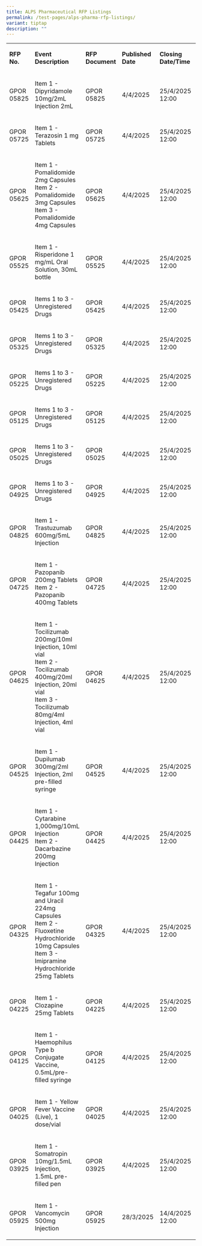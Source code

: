```yaml
---
title: ALPS Pharmaceutical RFP Listings
permalink: /test-pages/alps-pharma-rfp-listings/
variant: tiptap
description: ""
---
```

<table style="minWidth: 225px">
<colgroup>
<col>
<col>
<col>
<col>
<col>
<col>
<col>
<col>
<col>
</colgroup>
<tbody>
<tr>
<td rowspan="1" colspan="1">
<p><strong>RFP No.</strong>
</p>
</td>
<td rowspan="1" colspan="1">
<p><strong>Event Description</strong>
</p>
</td>
<td rowspan="1" colspan="1">
<p><strong>RFP Document</strong>
</p>
</td>
<td rowspan="1" colspan="1">
<p><strong>Published Date</strong>
</p>
</td>
<td rowspan="1" colspan="1">
<p><strong>Closing Date/Time</strong>
</p>
</td>
<td rowspan="1" colspan="1">
<p><strong>Respond to Posting</strong>
</p>
</td>
<td rowspan="1" colspan="1">
<p><strong>Financial Category</strong>
</p>
</td>
<td rowspan="1" colspan="1">
<p><strong>Corrigendum</strong>
</p>
</td>
<td rowspan="1" colspan="1">
<p><strong>Remarks</strong>
</p>
</td>
</tr>
<tr>
<td rowspan="1" colspan="1">
<p>GPOR 05825</p>
</td>
<td rowspan="1" colspan="1">
<p>Item 1 - Dipyridamole 10mg/2mL Injection 2mL</p>
</td>
<td rowspan="1" colspan="1">
<p>GPOR 05825</p>
</td>
<td rowspan="1" colspan="1">
<p>4/4/2025</p>
</td>
<td rowspan="1" colspan="1">
<p>25/4/2025 12:00</p>
</td>
<td rowspan="1" colspan="1">
<p>https://discovery.ariba.com/rfx/22927443</p>
</td>
<td rowspan="1" colspan="1">
<p>S4 or Higher</p>
</td>
<td rowspan="1" colspan="1">
<p>No</p>
</td>
<td rowspan="1" colspan="1">
<p></p>
</td>
</tr>
<tr>
<td rowspan="1" colspan="1">
<p>GPOR 05725</p>
</td>
<td rowspan="1" colspan="1">
<p>Item 1 - Terazosin 1 mg Tablets</p>
</td>
<td rowspan="1" colspan="1">
<p>GPOR 05725</p>
</td>
<td rowspan="1" colspan="1">
<p>4/4/2025</p>
</td>
<td rowspan="1" colspan="1">
<p>25/4/2025 12:00</p>
</td>
<td rowspan="1" colspan="1">
<p>https://discovery.ariba.com/rfx/22926636</p>
</td>
<td rowspan="1" colspan="1">
<p>S4 or Higher</p>
</td>
<td rowspan="1" colspan="1">
<p>No</p>
</td>
<td rowspan="1" colspan="1">
<p></p>
</td>
</tr>
<tr>
<td rowspan="1" colspan="1">
<p>GPOR 05625</p>
</td>
<td rowspan="1" colspan="1">
<p>Item 1 - Pomalidomide 2mg Capsules
<br>Item 2 - Pomalidomide 3mg Capsules
<br>Item 3 - Pomalidomide 4mg Capsules</p>
</td>
<td rowspan="1" colspan="1">
<p>GPOR 05625</p>
</td>
<td rowspan="1" colspan="1">
<p>4/4/2025</p>
</td>
<td rowspan="1" colspan="1">
<p>25/4/2025 12:00</p>
</td>
<td rowspan="1" colspan="1">
<p>https://discovery.ariba.com/rfx/22943469</p>
</td>
<td rowspan="1" colspan="1">
<p>S6 or Higher</p>
</td>
<td rowspan="1" colspan="1">
<p>No</p>
</td>
<td rowspan="1" colspan="1">
<p></p>
</td>
</tr>
<tr>
<td rowspan="1" colspan="1">
<p>GPOR 05525</p>
</td>
<td rowspan="1" colspan="1">
<p>Item 1 - Risperidone 1 mg/mL Oral Solution, 30mL bottle</p>
</td>
<td rowspan="1" colspan="1">
<p>GPOR 05525</p>
</td>
<td rowspan="1" colspan="1">
<p>4/4/2025</p>
</td>
<td rowspan="1" colspan="1">
<p>25/4/2025 12:00</p>
</td>
<td rowspan="1" colspan="1">
<p>https://discovery.ariba.com/rfx/22926219</p>
</td>
<td rowspan="1" colspan="1">
<p>S6 or Higher</p>
</td>
<td rowspan="1" colspan="1">
<p>No</p>
</td>
<td rowspan="1" colspan="1">
<p></p>
</td>
</tr>
<tr>
<td rowspan="1" colspan="1">
<p>GPOR 05425</p>
</td>
<td rowspan="1" colspan="1">
<p>Items 1 to 3 - Unregistered Drugs</p>
</td>
<td rowspan="1" colspan="1">
<p>GPOR 05425</p>
</td>
<td rowspan="1" colspan="1">
<p>4/4/2025</p>
</td>
<td rowspan="1" colspan="1">
<p>25/4/2025 12:00</p>
</td>
<td rowspan="1" colspan="1">
<p>https://discovery.ariba.com/rfx/22905034</p>
</td>
<td rowspan="1" colspan="1">
<p>S2 or Higher</p>
</td>
<td rowspan="1" colspan="1">
<p>No</p>
</td>
<td rowspan="1" colspan="1">
<p></p>
</td>
</tr>
<tr>
<td rowspan="1" colspan="1">
<p>GPOR 05325</p>
</td>
<td rowspan="1" colspan="1">
<p>Items 1 to 3 - Unregistered Drugs</p>
</td>
<td rowspan="1" colspan="1">
<p>GPOR 05325</p>
</td>
<td rowspan="1" colspan="1">
<p>4/4/2025</p>
</td>
<td rowspan="1" colspan="1">
<p>25/4/2025 12:00</p>
</td>
<td rowspan="1" colspan="1">
<p>https://discovery.ariba.com/rfx/22898879</p>
</td>
<td rowspan="1" colspan="1">
<p>S3 or Higher</p>
</td>
<td rowspan="1" colspan="1">
<p>No</p>
</td>
<td rowspan="1" colspan="1">
<p></p>
</td>
</tr>
<tr>
<td rowspan="1" colspan="1">
<p>GPOR 05225</p>
</td>
<td rowspan="1" colspan="1">
<p>Items 1 to 3 - Unregistered Drugs</p>
</td>
<td rowspan="1" colspan="1">
<p>GPOR 05225</p>
</td>
<td rowspan="1" colspan="1">
<p>4/4/2025</p>
</td>
<td rowspan="1" colspan="1">
<p>25/4/2025 12:00</p>
</td>
<td rowspan="1" colspan="1">
<p>https://discovery.ariba.com/rfx/22898479</p>
</td>
<td rowspan="1" colspan="1">
<p>S5 or Higher</p>
</td>
<td rowspan="1" colspan="1">
<p>No</p>
</td>
<td rowspan="1" colspan="1">
<p></p>
</td>
</tr>
<tr>
<td rowspan="1" colspan="1">
<p>GPOR 05125</p>
</td>
<td rowspan="1" colspan="1">
<p>Items 1 to 3 - Unregistered Drugs</p>
</td>
<td rowspan="1" colspan="1">
<p>GPOR 05125</p>
</td>
<td rowspan="1" colspan="1">
<p>4/4/2025</p>
</td>
<td rowspan="1" colspan="1">
<p>25/4/2025 12:00</p>
</td>
<td rowspan="1" colspan="1">
<p>https://discovery.ariba.com/rfx/22898338</p>
</td>
<td rowspan="1" colspan="1">
<p>S3 or Higher</p>
</td>
<td rowspan="1" colspan="1">
<p>No</p>
</td>
<td rowspan="1" colspan="1">
<p></p>
</td>
</tr>
<tr>
<td rowspan="1" colspan="1">
<p>GPOR 05025</p>
</td>
<td rowspan="1" colspan="1">
<p>Items 1 to 3 - Unregistered Drugs</p>
</td>
<td rowspan="1" colspan="1">
<p>GPOR 05025</p>
</td>
<td rowspan="1" colspan="1">
<p>4/4/2025</p>
</td>
<td rowspan="1" colspan="1">
<p>25/4/2025 12:00</p>
</td>
<td rowspan="1" colspan="1">
<p>https://discovery.ariba.com/rfx/22897963</p>
</td>
<td rowspan="1" colspan="1">
<p>S4 or Higher</p>
</td>
<td rowspan="1" colspan="1">
<p>No</p>
</td>
<td rowspan="1" colspan="1">
<p></p>
</td>
</tr>
<tr>
<td rowspan="1" colspan="1">
<p>GPOR 04925</p>
</td>
<td rowspan="1" colspan="1">
<p>Items 1 to 3 - Unregistered Drugs</p>
</td>
<td rowspan="1" colspan="1">
<p>GPOR 04925</p>
</td>
<td rowspan="1" colspan="1">
<p>4/4/2025</p>
</td>
<td rowspan="1" colspan="1">
<p>25/4/2025 12:00</p>
</td>
<td rowspan="1" colspan="1">
<p>https://discovery.ariba.com/rfx/22897182</p>
</td>
<td rowspan="1" colspan="1">
<p>S4 or Higher</p>
</td>
<td rowspan="1" colspan="1">
<p>No</p>
</td>
<td rowspan="1" colspan="1">
<p></p>
</td>
</tr>
<tr>
<td rowspan="1" colspan="1">
<p>GPOR 04825</p>
</td>
<td rowspan="1" colspan="1">
<p>Item 1 - Trastuzumab 600mg/5mL Injection</p>
</td>
<td rowspan="1" colspan="1">
<p>GPOR 04825</p>
</td>
<td rowspan="1" colspan="1">
<p>4/4/2025</p>
</td>
<td rowspan="1" colspan="1">
<p>25/4/2025 12:00</p>
</td>
<td rowspan="1" colspan="1">
<p>https://discovery.ariba.com/rfx/22943355</p>
</td>
<td rowspan="1" colspan="1">
<p>S6 or Higher</p>
</td>
<td rowspan="1" colspan="1">
<p>No</p>
</td>
<td rowspan="1" colspan="1">
<p></p>
</td>
</tr>
<tr>
<td rowspan="1" colspan="1">
<p>GPOR 04725</p>
</td>
<td rowspan="1" colspan="1">
<p>Item 1 - Pazopanib 200mg Tablets
<br>Item 2 - Pazopanib 400mg Tablets</p>
</td>
<td rowspan="1" colspan="1">
<p>GPOR 04725</p>
</td>
<td rowspan="1" colspan="1">
<p>4/4/2025</p>
</td>
<td rowspan="1" colspan="1">
<p>25/4/2025 12:00</p>
</td>
<td rowspan="1" colspan="1">
<p>https://discovery.ariba.com/rfx/22943203</p>
</td>
<td rowspan="1" colspan="1">
<p>S6 or Higher</p>
</td>
<td rowspan="1" colspan="1">
<p>No</p>
</td>
<td rowspan="1" colspan="1">
<p></p>
</td>
</tr>
<tr>
<td rowspan="1" colspan="1">
<p>GPOR 04625</p>
</td>
<td rowspan="1" colspan="1">
<p>Item 1 - Tocilizumab 200mg/10ml Injection, 10ml vial
<br>Item 2 - Tocilizumab 400mg/20ml Injection, 20ml vial
<br>Item 3 - Tocilizumab 80mg/4ml Injection, 4ml vial</p>
</td>
<td rowspan="1" colspan="1">
<p>GPOR 04625</p>
</td>
<td rowspan="1" colspan="1">
<p>4/4/2025</p>
</td>
<td rowspan="1" colspan="1">
<p>25/4/2025 12:00</p>
</td>
<td rowspan="1" colspan="1">
<p>https://discovery.ariba.com/rfx/22928547</p>
</td>
<td rowspan="1" colspan="1">
<p>S6 or Higher</p>
</td>
<td rowspan="1" colspan="1">
<p>No</p>
</td>
<td rowspan="1" colspan="1">
<p></p>
</td>
</tr>
<tr>
<td rowspan="1" colspan="1">
<p>GPOR 04525</p>
</td>
<td rowspan="1" colspan="1">
<p>Item 1 - Dupilumab 300mg/2ml Injection, 2ml pre-filled syringe</p>
</td>
<td rowspan="1" colspan="1">
<p>GPOR 04525</p>
</td>
<td rowspan="1" colspan="1">
<p>4/4/2025</p>
</td>
<td rowspan="1" colspan="1">
<p>25/4/2025 12:00</p>
</td>
<td rowspan="1" colspan="1">
<p>https://discovery.ariba.com/rfx/22928346</p>
</td>
<td rowspan="1" colspan="1">
<p>S9 or Higher</p>
</td>
<td rowspan="1" colspan="1">
<p>No</p>
</td>
<td rowspan="1" colspan="1">
<p></p>
</td>
</tr>
<tr>
<td rowspan="1" colspan="1">
<p>GPOR 04425</p>
</td>
<td rowspan="1" colspan="1">
<p>Item 1 - Cytarabine 1,000mg/10mL Injection
<br>Item 2 - Dacarbazine 200mg Injection</p>
</td>
<td rowspan="1" colspan="1">
<p>GPOR 04425</p>
</td>
<td rowspan="1" colspan="1">
<p>4/4/2025</p>
</td>
<td rowspan="1" colspan="1">
<p>25/4/2025 12:00</p>
</td>
<td rowspan="1" colspan="1">
<p>https://discovery.ariba.com/rfx/22927665</p>
</td>
<td rowspan="1" colspan="1">
<p>S3 or Higher</p>
</td>
<td rowspan="1" colspan="1">
<p>No</p>
</td>
<td rowspan="1" colspan="1">
<p></p>
</td>
</tr>
<tr>
<td rowspan="1" colspan="1">
<p>GPOR 04325</p>
</td>
<td rowspan="1" colspan="1">
<p>Item 1 - Tegafur 100mg and Uracil 224mg Capsules
<br>Item 2 - Fluoxetine Hydrochloride 10mg Capsules
<br>Item 3 - Imipramine Hydrochloride 25mg Tablets</p>
</td>
<td rowspan="1" colspan="1">
<p>GPOR 04325</p>
</td>
<td rowspan="1" colspan="1">
<p>4/4/2025</p>
</td>
<td rowspan="1" colspan="1">
<p>25/4/2025 12:00</p>
</td>
<td rowspan="1" colspan="1">
<p>https://discovery.ariba.com/rfx/2290481 1</p>
</td>
<td rowspan="1" colspan="1">
<p>S4 or Higher</p>
</td>
<td rowspan="1" colspan="1">
<p>No</p>
</td>
<td rowspan="1" colspan="1">
<p></p>
</td>
</tr>
<tr>
<td rowspan="1" colspan="1">
<p>GPOR 04225</p>
</td>
<td rowspan="1" colspan="1">
<p>Item 1 - Clozapine 25mg Tablets</p>
</td>
<td rowspan="1" colspan="1">
<p>GPOR 04225</p>
</td>
<td rowspan="1" colspan="1">
<p>4/4/2025</p>
</td>
<td rowspan="1" colspan="1">
<p>25/4/2025 12:00</p>
</td>
<td rowspan="1" colspan="1">
<p>https://discovery.ariba.com/rfx/22905548</p>
</td>
<td rowspan="1" colspan="1">
<p>S5 or Higher</p>
</td>
<td rowspan="1" colspan="1">
<p>No</p>
</td>
<td rowspan="1" colspan="1">
<p></p>
</td>
</tr>
<tr>
<td rowspan="1" colspan="1">
<p>GPOR 04125</p>
</td>
<td rowspan="1" colspan="1">
<p>Item 1 - Haemophilus Type b Conjugate Vaccine, 0.5mL/pre-filled syringe</p>
</td>
<td rowspan="1" colspan="1">
<p>GPOR 04125</p>
</td>
<td rowspan="1" colspan="1">
<p>4/4/2025</p>
</td>
<td rowspan="1" colspan="1">
<p>25/4/2025 12:00</p>
</td>
<td rowspan="1" colspan="1">
<p>https://discovery.ariba.com/rfx/22898079</p>
</td>
<td rowspan="1" colspan="1">
<p>S2 or Higher</p>
</td>
<td rowspan="1" colspan="1">
<p>No</p>
</td>
<td rowspan="1" colspan="1">
<p></p>
</td>
</tr>
<tr>
<td rowspan="1" colspan="1">
<p>GPOR 04025</p>
</td>
<td rowspan="1" colspan="1">
<p>Item 1 - Yellow Fever Vaccine (Live), 1 dose/vial</p>
</td>
<td rowspan="1" colspan="1">
<p>GPOR 04025</p>
</td>
<td rowspan="1" colspan="1">
<p>4/4/2025</p>
</td>
<td rowspan="1" colspan="1">
<p>25/4/2025 12:00</p>
</td>
<td rowspan="1" colspan="1">
<p>https://discovery.ariba.com/rfx/22897782</p>
</td>
<td rowspan="1" colspan="1">
<p>S5 or Higher</p>
</td>
<td rowspan="1" colspan="1">
<p>No</p>
</td>
<td rowspan="1" colspan="1">
<p></p>
</td>
</tr>
<tr>
<td rowspan="1" colspan="1">
<p>GPOR 03925</p>
</td>
<td rowspan="1" colspan="1">
<p>Item 1 - Somatropin 10mg/1.5mL Injection, 1.5mL pre-filled pen</p>
</td>
<td rowspan="1" colspan="1">
<p>GPOR 03925</p>
</td>
<td rowspan="1" colspan="1">
<p>4/4/2025</p>
</td>
<td rowspan="1" colspan="1">
<p>25/4/2025 12:00</p>
</td>
<td rowspan="1" colspan="1">
<p>https://discovery.ariba.com/rfx/22895206</p>
</td>
<td rowspan="1" colspan="1">
<p>S5 or Higher</p>
</td>
<td rowspan="1" colspan="1">
<p>No</p>
</td>
<td rowspan="1" colspan="1">
<p></p>
</td>
</tr>
<tr>
<td rowspan="1" colspan="1">
<p>GPOR 05925</p>
</td>
<td rowspan="1" colspan="1">
<p>Item 1 - Vancomycin 500mg Injection</p>
</td>
<td rowspan="1" colspan="1">
<p>GPOR 05925</p>
</td>
<td rowspan="1" colspan="1">
<p>28/3/2025</p>
</td>
<td rowspan="1" colspan="1">
<p>14/4/2025 12:00</p>
</td>
<td rowspan="1" colspan="1">
<p>https://discovery.ariba.com/rfx/22888469</p>
</td>
<td rowspan="1" colspan="1">
<p>S4 or higher</p>
</td>
<td rowspan="1" colspan="1">
<p>No</p>
</td>
<td rowspan="1" colspan="1">
<p></p>
</td>
</tr>
</tbody>
</table>
<p></p>